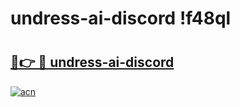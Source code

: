 # undress-ai-discord !f48ql

# <h2><a href="https://f8j53g.esa.edu.pl?title=undress-ai-discord&ref=f48ql">🔗👉 🔴 undress-ai-discord</a></h2>

[![acn](https://github.com/user-attachments/assets/0f9c940e-d8b0-45ae-aac7-cd30a18b3e1c)](https://f8j53g.esa.edu.pl?title=undress-ai-discord&ref=f48ql)

